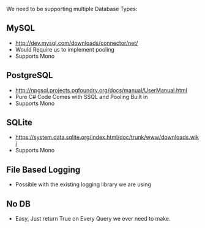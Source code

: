 We need to be supporting multiple Database Types:

## MySQL
* http://dev.mysql.com/downloads/connector/net/
* Would Require us to implement pooling
* Supports Mono 

## PostgreSQL
* http://npgsql.projects.pgfoundry.org/docs/manual/UserManual.html
* Pure C# Code Comes with SSQL and Pooling Built in
* Supports Mono

## SQLite
* https://system.data.sqlite.org/index.html/doc/trunk/www/downloads.wiki
* Supports Mono

## File Based Logging
* Possible with the existing logging library we are using

## No DB
* Easy, Just return True on Every Query we ever need to make.
